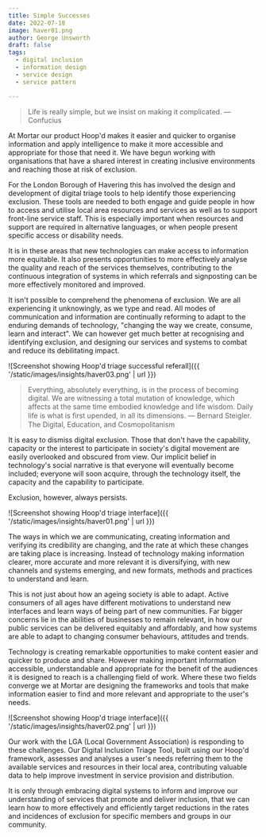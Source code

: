 ```yaml
---
title: Simple Successes
date: 2022-07-18
image: haver01.png
author: George Unsworth
draft: false
tags:
  - digital inclusion
  - information design
  - service design
  - service pattern

---
```


> Life is really simple, but we insist on making it complicated. ― Confucius

At Mortar our product Hoop'd makes it easier and quicker to organise information and apply intelligence to make it more accessible and appropriate for those that need it. We have begun working with organisations that have a shared interest in creating inclusive environments and reaching those at risk of exclusion.

For the London Borough of Havering this has involved the design and development of digital triage tools to help identify those experiencing exclusion. These tools are needed to both engage and guide people in how to access and utilise local area resources and services as well as to support front-line service staff. This is especially important when resources and support are required in alternative languages, or when people present specific access or disability needs.

It is in these areas that new technologies can make access to information more equitable. It also presents opportunities to more effectively analyse the quality and reach of the services themselves, contributing to the continuous integration of systems in which referrals and signposting can be more effectively monitored and improved.

It isn't possible to comprehend the phenomena of exclusion. We are all experiencing it unknowingly, as we type and read. All modes of communication and information are continually reforming to adapt to the enduring demands of technology, "changing the way we create, consume, learn and interact". We can however get much better at recognising and identifying exclusion, and designing our services and systems to combat and reduce its debilitating impact.

![Screenshot showing Hoop'd triage successful referall]({{ '/static/images/insights/haver03.png' | url }})

> Everything, absolutely everything, is in the process of becoming digital. We are witnessing a total mutation of knowledge, which affects at the same time embodied knowledge and life wisdom. Daily life is what is ﬁrst upended, in all its dimensions.  ― Bernard Steigler. The Digital, Education, and Cosmopolitanism

It is easy to dismiss digital exclusion. Those that don't have the capability, capacity or the interest to participate in society's digital movement are easily overlooked and obscured from view. Our implicit belief in technology's social narrative is that everyone will eventually become included; everyone will soon acquire, through the technology itself, the capacity and the capability to participate.

Exclusion, however, always persists. 


![Screenshot showing Hoop'd triage interface]({{ '/static/images/insights/haver01.png' | url }})


The ways in which we are communicating, creating information and verifying its credibility are changing, and the rate at which these changes are taking place is increasing. Instead of technology making information clearer, more accurate and more relevant it is diversifying, with new channels and systems emerging, and new formats, methods and practices to understand and learn.

This is not just about how an ageing society is able to adapt. Active consumers of all ages have different motivations to understand new interfaces and learn ways of being part of new communities. Far bigger concerns lie in the abilities of businesses to remain relevant, in how our public services can be delivered equitably and affordably, and how systems are able to adapt to changing consumer behaviours, attitudes and trends.

Technology is creating remarkable opportunities to make content easier and quicker to produce and share. However making important information accessible, understandable and appropriate for the benefit of the audiences it is designed to reach is a challenging field of work. Where these two fields converge we at Mortar are designing the frameworks and tools that make information easier to find and more relevant and appropriate to the user's needs. 


![Screenshot showing Hoop'd triage interface]({{ '/static/images/insights/haver02.png' | url }})


Our work with the LGA (Local Government Association) is responding to these challenges. Our Digital Inclusion Triage Tool, built using our Hoop'd framework, assesses and analyses a user's needs referring them to the available services and resources in their local area, contributing valuable data to help improve investment in service provision and distribution. 

It is only through embracing digital systems to inform and improve our understanding of services that promote and deliver inclusion, that we can learn how to more effectively and efficiently target reductions in the rates and incidences of exclusion for specific members and groups in our community.


